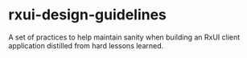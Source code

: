 rxui-design-guidelines
======================

A set of practices to help maintain sanity when building an RxUI client application distilled from hard lessons learned.